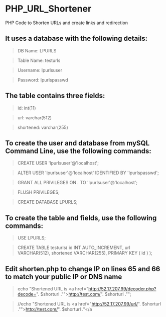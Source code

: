 # PHP_URL_Shortener
PHP Code to Shorten URLs and create links and redirection


## It uses a database with the following details:
> DB Name: LPURLS

> Table Name: testurls

> Username: lpurlsuser

> Password: lpurlspasswd


## The table contains three fields:
> id: int(11)

> url: varchar(512)

> shortened: varchar(255)


## To create the user and database from mySQL Command Line, use the following commands:
> CREATE USER 'lpurlsuser'@'localhost';

> ALTER USER 'lpurlsuser'@'localhost' IDENTIFIED BY 'lpurlspasswd';

> GRANT ALL PRIVILEGES ON *.* TO 'lpurlsuser'@'localhost';

> FLUSH PRIVILEGES;

> CREATE DATABASE LPURLS;


## To create the table and fields, use the following commands:
> USE LPURLS;

> CREATE TABLE testurls(
   id INT AUTO_INCREMENT,
   url VARCHAR(512),
   shortened VARCHAR(255),
   PRIMARY KEY ( id )
);

## Edit shorten.php to change IP on lines 65 and 66 to match your public IP or DNS name
> echo "Shortened URL is <a href=\"http://52.17.207.99/decoder.php?decode=". $shorturl ."\">http://test.com/". $shorturl ."</a>";

> //echo "Shortened URL is <a href=\"http://52.17.207.99/url/". $shorturl ."\">http://test.com/". $shorturl ."</a
